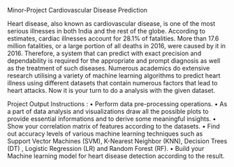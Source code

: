 Minor-Project Cardiovascular Disease Prediction

Heart disease, also known as cardiovascular disease, is one of the most serious illnesses in both India and the rest of the globe. According to estimates, cardiac illnesses account for 28.1% of fatalities. More than 17.6 million fatalities, or a large portion of all deaths in 2016, were caused by it in 2016. Therefore, a system that can predict with exact precision and dependability is required for the appropriate and prompt diagnosis as well as the treatment of such diseases. Numerous academics do extensive research utilising a variety of machine learning algorithms to predict heart illness using different datasets that contain numerous factors that lead to heart attacks. Now it is your turn to do a analysis with the given dataset.

Project Output Instructions : • Perform data pre-processing operations. • As a part of data analysis and visualizations draw all the possible plots to provide essential informations and to derive some meaningful insights. • Show your correlation matrix of features according to the datasets. • Find out accuracy levels of various machine learning techniques such as Support Vector Machines (SVM), K-Nearest Neighbor (KNN), Decision Trees (DT) , Logistic Regression (LR) and Random Forest (RF). • Build your Machine learning model for heart disease detection according to the result.
